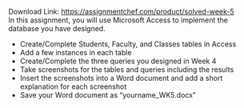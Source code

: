 Download Link: https://assignmentchef.com/product/solved-week-5
<br>
In this assignment, you will use Microsoft Access to implement the database you have designed.

<ul>

 <li>Create/Complete Students, Faculty, and Classes tables in Access</li>

 <li>Add a few instances in each table</li>

 <li>Create/Complete the three queries you designed in Week 4</li>

 <li>Take screenshots for the tables and queries including the results</li>

 <li>Insert the screenshots into a Word document and add a short explanation for each screenshot</li>

 <li>Save your Word document as “yourname_WK5.docx”</li>

</ul>